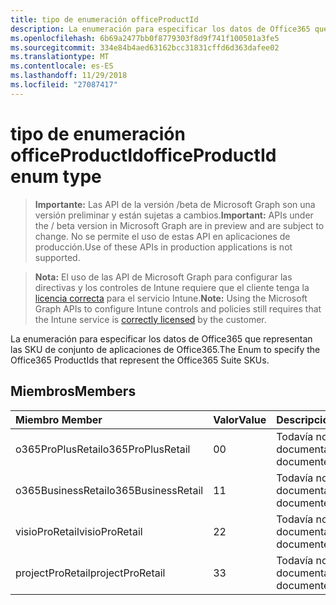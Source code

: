 ```yaml
---
title: tipo de enumeración officeProductId
description: La enumeración para especificar los datos de Office365 que representan las SKU de conjunto de aplicaciones de Office365.
ms.openlocfilehash: 6b69a2477bb0f8779303f8d9f741f100501a3fe5
ms.sourcegitcommit: 334e84b4aed63162bcc31831cffd6d363dafee02
ms.translationtype: MT
ms.contentlocale: es-ES
ms.lasthandoff: 11/29/2018
ms.locfileid: "27087417"
---
```

# <a name="officeproductid-enum-type"></a><span data-ttu-id="4fa5f-103">tipo de enumeración officeProductId</span><span class="sxs-lookup"><span data-stu-id="4fa5f-103">officeProductId enum type</span></span>

> <span data-ttu-id="4fa5f-104">**Importante:** Las API de la versión /beta de Microsoft Graph son una versión preliminar y están sujetas a cambios.</span><span class="sxs-lookup"><span data-stu-id="4fa5f-104">**Important:** APIs under the / beta version in Microsoft Graph are in preview and are subject to change.</span></span> <span data-ttu-id="4fa5f-105">No se permite el uso de estas API en aplicaciones de producción.</span><span class="sxs-lookup"><span data-stu-id="4fa5f-105">Use of these APIs in production applications is not supported.</span></span>

> <span data-ttu-id="4fa5f-106">**Nota:** El uso de las API de Microsoft Graph para configurar las directivas y los controles de Intune requiere que el cliente tenga la [licencia correcta](https://go.microsoft.com/fwlink/?linkid=839381) para el servicio Intune.</span><span class="sxs-lookup"><span data-stu-id="4fa5f-106">**Note:** Using the Microsoft Graph APIs to configure Intune controls and policies still requires that the Intune service is [correctly licensed](https://go.microsoft.com/fwlink/?linkid=839381) by the customer.</span></span>

<span data-ttu-id="4fa5f-107">La enumeración para especificar los datos de Office365 que representan las SKU de conjunto de aplicaciones de Office365.</span><span class="sxs-lookup"><span data-stu-id="4fa5f-107">The Enum to specify the Office365 ProductIds that represent the Office365 Suite SKUs.</span></span>
## <a name="members"></a><span data-ttu-id="4fa5f-108">Miembros</span><span class="sxs-lookup"><span data-stu-id="4fa5f-108">Members</span></span>
|<span data-ttu-id="4fa5f-109">Miembro	</span><span class="sxs-lookup"><span data-stu-id="4fa5f-109">Member</span></span>|<span data-ttu-id="4fa5f-110">Valor</span><span class="sxs-lookup"><span data-stu-id="4fa5f-110">Value</span></span>|<span data-ttu-id="4fa5f-111">Descripción</span><span class="sxs-lookup"><span data-stu-id="4fa5f-111">Description</span></span>|
|:---|:---|:---|
|<span data-ttu-id="4fa5f-112">o365ProPlusRetail</span><span class="sxs-lookup"><span data-stu-id="4fa5f-112">o365ProPlusRetail</span></span>|<span data-ttu-id="4fa5f-113">0</span><span class="sxs-lookup"><span data-stu-id="4fa5f-113">0</span></span>|<span data-ttu-id="4fa5f-114">Todavía no documentado</span><span class="sxs-lookup"><span data-stu-id="4fa5f-114">Not yet documented</span></span>|
|<span data-ttu-id="4fa5f-115">o365BusinessRetail</span><span class="sxs-lookup"><span data-stu-id="4fa5f-115">o365BusinessRetail</span></span>|<span data-ttu-id="4fa5f-116">1</span><span class="sxs-lookup"><span data-stu-id="4fa5f-116">1</span></span>|<span data-ttu-id="4fa5f-117">Todavía no documentado</span><span class="sxs-lookup"><span data-stu-id="4fa5f-117">Not yet documented</span></span>|
|<span data-ttu-id="4fa5f-118">visioProRetail</span><span class="sxs-lookup"><span data-stu-id="4fa5f-118">visioProRetail</span></span>|<span data-ttu-id="4fa5f-119">2</span><span class="sxs-lookup"><span data-stu-id="4fa5f-119">2</span></span>|<span data-ttu-id="4fa5f-120">Todavía no documentado</span><span class="sxs-lookup"><span data-stu-id="4fa5f-120">Not yet documented</span></span>|
|<span data-ttu-id="4fa5f-121">projectProRetail</span><span class="sxs-lookup"><span data-stu-id="4fa5f-121">projectProRetail</span></span>|<span data-ttu-id="4fa5f-122">3</span><span class="sxs-lookup"><span data-stu-id="4fa5f-122">3</span></span>|<span data-ttu-id="4fa5f-123">Todavía no documentado</span><span class="sxs-lookup"><span data-stu-id="4fa5f-123">Not yet documented</span></span>|





